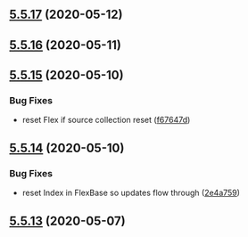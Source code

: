 ## [5.5.17](https://github.com/phandcock/grampsview/compare/v5.5.16...v5.5.17) (2020-05-12)



## [5.5.16](https://github.com/phandcock/grampsview/compare/v5.5.15...v5.5.16) (2020-05-11)



## [5.5.15](https://github.com/phandcock/grampsview/compare/v5.5.14...v5.5.15) (2020-05-10)


### Bug Fixes

* reset Flex if source collection reset ([f67647d](https://github.com/phandcock/grampsview/commit/f67647d86b4e11b913cdd82143de62a80c035c85))



## [5.5.14](https://github.com/phandcock/grampsview/compare/v5.5.13...v5.5.14) (2020-05-10)


### Bug Fixes

* reset Index in FlexBase so updates flow through ([2e4a759](https://github.com/phandcock/grampsview/commit/2e4a759434b4ef6becb131dfe24f9be6539682a1))



## [5.5.13](https://github.com/phandcock/grampsview/compare/v5.5.12...v5.5.13) (2020-05-07)



